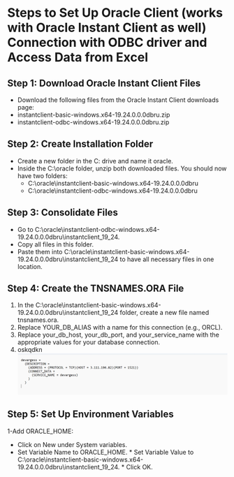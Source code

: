 # Steps to Set Up Oracle Client (works with Oracle Instant Client as well) Connection with ODBC driver and Access Data from Excel<br>

## Step 1: Download Oracle Instant Client Files
* Download the following files from the Oracle Instant Client downloads page:
* instantclient-basic-windows.x64-19.24.0.0.0dbru.zip
* instantclient-odbc-windows.x64-19.24.0.0.0dbru.zip

## Step 2: Create Installation Folder
* Create a new folder in the C: drive and name it oracle.
* Inside the C:\oracle folder, unzip both downloaded files. You should now have two folders:
   * C:\oracle\instantclient-basic-windows.x64-19.24.0.0.0dbru
   * C:\oracle\instantclient-odbc-windows.x64-19.24.0.0.0dbru

## Step 3: Consolidate Files
* Go to C:\oracle\instantclient-odbc-windows.x64-19.24.0.0.0dbru\instantclient_19_24.
* Copy all files in this folder.
* Paste them into C:\oracle\instantclient-basic-windows.x64-19.24.0.0.0dbru\instantclient_19_24 to have all necessary files in one location.

## Step 4: Create the TNSNAMES.ORA File
1. In the C:\oracle\instantclient-basic-windows.x64-19.24.0.0.0dbru\instantclient_19_24 folder, create a new file named tnsnames.ora.
2. Replace YOUR_DB_ALIAS with a name for this connection (e.g., ORCL).
3. Replace your_db_host, your_db_port, and your_service_name with the appropriate values for your database connection.
4. oskqdkn
![Added Image](./ODBC-driver-setup-screenshots/Screenshot-2024-11-06-135119.png)<br>

## Step 5: Set Up Environment Variables
1-Add ORACLE_HOME:
   * Click on New under System variables.
   * Set Variable Name to ORACLE_HOME.
   	* Set Variable Value to C:\oracle\instantclient-basic-windows.x64-19.24.0.0.0dbru\instantclient_19_24.
    * Click OK.